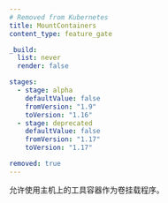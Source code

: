 ```yaml
---
# Removed from Kubernetes
title: MountContainers
content_type: feature_gate

_build:
  list: never
  render: false

stages:
  - stage: alpha 
    defaultValue: false
    fromVersion: "1.9"
    toVersion: "1.16"
  - stage: deprecated
    defaultValue: false
    fromVersion: "1.17"
    toVersion: "1.17"

removed: true
---
```


<!--
Enable using utility containers on host as the volume mounter.
-->
允许使用主机上的工具容器作为卷挂载程序。
